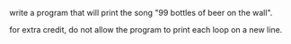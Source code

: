 

write a program that will print the song "99 bottles of beer on the wall".

for extra credit, do not allow the program to print each loop on a new line.

